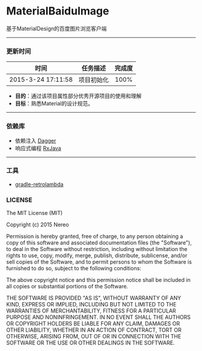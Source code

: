 # MaterialBaiduImage
基于MaterialDesign的百度图片浏览客户端

-------------

### 更新时间
|  时间 | 任务描述 | 完成度 |
|:---:|:---:|:---:|
| 2015-3-24 17:11:58 | 项目初始化 | 100% |

- **目的**：通过该项目属性部分优秀开源项目的使用和理解
- **目标**：熟悉Material的设计规范。

---------

### 依赖库

- 依赖注入 [Dagger](https://github.com/square/dagger)
- 响应式编程 [RxJava](https://github.com/ReactiveX/RxJava)

---------

### 工具

- [gradle-retrolambda](https://github.com/evant/gradle-retrolambda)

### LICENSE

The MIT License (MIT)

Copyright (c) 2015 Nereo

Permission is hereby granted, free of charge, to any person obtaining a copy
of this software and associated documentation files (the "Software"), to deal
in the Software without restriction, including without limitation the rights
to use, copy, modify, merge, publish, distribute, sublicense, and/or sell
copies of the Software, and to permit persons to whom the Software is
furnished to do so, subject to the following conditions:

The above copyright notice and this permission notice shall be included in all
copies or substantial portions of the Software.

THE SOFTWARE IS PROVIDED "AS IS", WITHOUT WARRANTY OF ANY KIND, EXPRESS OR
IMPLIED, INCLUDING BUT NOT LIMITED TO THE WARRANTIES OF MERCHANTABILITY,
FITNESS FOR A PARTICULAR PURPOSE AND NONINFRINGEMENT. IN NO EVENT SHALL THE
AUTHORS OR COPYRIGHT HOLDERS BE LIABLE FOR ANY CLAIM, DAMAGES OR OTHER
LIABILITY, WHETHER IN AN ACTION OF CONTRACT, TORT OR OTHERWISE, ARISING FROM,
OUT OF OR IN CONNECTION WITH THE SOFTWARE OR THE USE OR OTHER DEALINGS IN THE
SOFTWARE.



